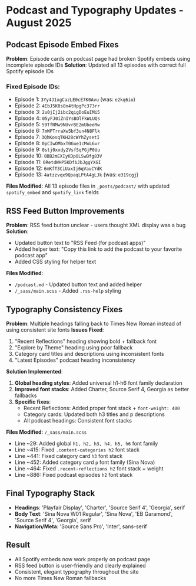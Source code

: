 # Podcast and Typography Updates - August 2025

## Podcast Episode Embed Fixes
**Problem**: Episode cards on podcast page had broken Spotify embeds using incomplete episode IDs
**Solution**: Updated all 13 episodes with correct full Spotify episode IDs

### Fixed Episode IDs:
- Episode 1: `3Yy4J1xgCazLE0cE7K0Avu` (was: `e2kq6io`)
- Episode 2: `4EbJ5K0s8n4tHpgPc373rr`
- Episode 3: `2u0jIj2ibc2qigDoEuIMi5`
- Episode 4: `05yFJ0iZnIYsBOlFkWLUQs`
- Episode 5: `59TfNMw9NUvr8E2mUbeeRw`
- Episode 6: `7mWPTrraXw5bf3un4N8Flk`
- Episode 7: `3QhKosqTKH28cWYhZysetI`
- Episode 8: `0pCIwOMbxT0Gue1cMoL6vr`
- Episode 9: `0stj0xxdy2VsfSqPGjP0Uu`
- Episode 10: `0BB2mEXIyKDpOLSwBfg83V`
- Episode 11: `0RetdWHP5KDfbJbJggYXGI`
- Episode 12: `6mKfT3CiUaxIj6qVauCYdK`
- Episode 13: `4atzzvqx9QpaqLPtA4gLJk` (was: `e319cgj`)

**Files Modified**: All 13 episode files in `_posts/podcast/` with updated `spotify_embed` and `spotify_link` fields

## RSS Feed Button Improvements
**Problem**: RSS feed button unclear - users thought XML display was a bug
**Solution**: 
- Updated button text to "RSS Feed (for podcast apps)"
- Added helper text: "Copy this link to add the podcast to your favorite podcast app"
- Added CSS styling for helper text

**Files Modified**:
- `/podcast.md` - Updated button text and added helper
- `/_sass/main.scss` - Added `.rss-help` styling

## Typography Consistency Fixes
**Problem**: Multiple headings falling back to Times New Roman instead of using consistent site fonts
**Issues Fixed**:
1. "Recent Reflections" heading showing bold + fallback font
2. "Explore by Theme" heading using poor fallback
3. Category card titles and descriptions using inconsistent fonts
4. "Latest Episodes" podcast heading inconsistency

**Solution Implemented**:
1. **Global heading styles**: Added universal h1-h6 font family declaration
2. **Improved font stacks**: Added Charter, Source Serif 4, Georgia as better fallbacks
3. **Specific fixes**: 
   - Recent Reflections: Added proper font stack + `font-weight: 400`
   - Category cards: Updated both h3 titles and p descriptions
   - All podcast headings: Consistent font stacks

**Files Modified**: `/_sass/main.scss`
- Line ~29: Added global `h1, h2, h3, h4, h5, h6` font family
- Line ~415: Fixed `.content-categories h2` font stack
- Line ~441: Fixed category card `h3` font stack
- Line ~452: Added category card `p` font family (Sina Nova)
- Line ~464: Fixed `.recent-reflections h2` font stack + weight
- Line ~886: Fixed podcast episodes `h2` font stack

## Final Typography Stack
- **Headings**: 'Playfair Display', 'Charter', 'Source Serif 4', 'Georgia', serif
- **Body Text**: 'Sina Nova W01 Regular', 'Sina Nova', 'EB Garamond', 'Source Serif 4', 'Georgia', serif
- **Navigation/Meta**: 'Source Sans Pro', 'Inter', sans-serif

## Result
- All Spotify embeds now work properly on podcast page
- RSS feed button is user-friendly and clearly explained
- Consistent, elegant typography throughout the site
- No more Times New Roman fallbacks